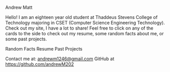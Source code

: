<!-- Header -->
Andrew Matt

<!-- Main content -->
Hello! I am an eighteen year old student at Thaddeus Stevens College of Technology majoring in CSET (Computer Science Engineering Technology). Check out my site, I have a lot to share! Feel free to click on any of the cards to the side to check out my resume, some random facts about me, or some past projects.

<!-- Cards to click on -->
Random Facts
Resume
Past Projects

<!-- Footer -->
Contact me at: andrewm1246@gmail.com   GitHub at https://github.com/andrewM202
